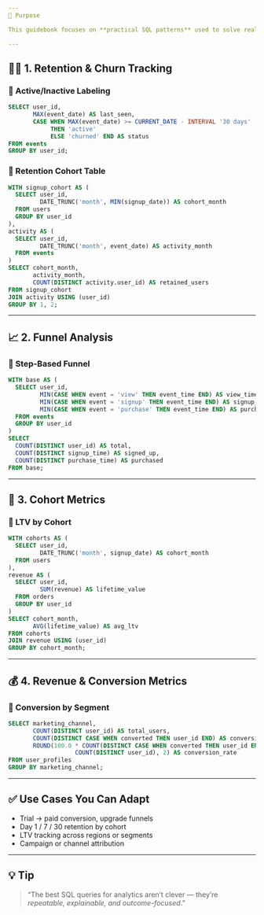 ```yaml
---
🎯 Purpose

This guidebook focuses on **practical SQL patterns** used to solve real-world analytics problems — especially for retention, churn, funnel analysis, cohorts, and customer metrics.

---
```


## 🧍‍♂️ 1. Retention & Churn Tracking

### 🔹 Active/Inactive Labeling

```sql
SELECT user_id,
       MAX(event_date) AS last_seen,
       CASE WHEN MAX(event_date) >= CURRENT_DATE - INTERVAL '30 days'
            THEN 'active'
            ELSE 'churned' END AS status
FROM events
GROUP BY user_id;
```

### 🔹 Retention Cohort Table

```sql
WITH signup_cohort AS (
  SELECT user_id,
         DATE_TRUNC('month', MIN(signup_date)) AS cohort_month
  FROM users
  GROUP BY user_id
),
activity AS (
  SELECT user_id,
         DATE_TRUNC('month', event_date) AS activity_month
  FROM events
)
SELECT cohort_month,
       activity_month,
       COUNT(DISTINCT activity.user_id) AS retained_users
FROM signup_cohort
JOIN activity USING (user_id)
GROUP BY 1, 2;
```

---

## 📈 2. Funnel Analysis

### 🔹 Step-Based Funnel

```sql
WITH base AS (
  SELECT user_id,
         MIN(CASE WHEN event = 'view' THEN event_time END) AS view_time,
         MIN(CASE WHEN event = 'signup' THEN event_time END) AS signup_time,
         MIN(CASE WHEN event = 'purchase' THEN event_time END) AS purchase_time
  FROM events
  GROUP BY user_id
)
SELECT
  COUNT(DISTINCT user_id) AS total,
  COUNT(DISTINCT signup_time) AS signed_up,
  COUNT(DISTINCT purchase_time) AS purchased
FROM base;
```

---

## 👥 3. Cohort Metrics

### 🔹 LTV by Cohort

```sql
WITH cohorts AS (
  SELECT user_id,
         DATE_TRUNC('month', signup_date) AS cohort_month
  FROM users
),
revenue AS (
  SELECT user_id,
         SUM(revenue) AS lifetime_value
  FROM orders
  GROUP BY user_id
)
SELECT cohort_month,
       AVG(lifetime_value) AS avg_ltv
FROM cohorts
JOIN revenue USING (user_id)
GROUP BY cohort_month;
```

---

## 💰 4. Revenue & Conversion Metrics

### 🔹 Conversion by Segment

```sql
SELECT marketing_channel,
       COUNT(DISTINCT user_id) AS total_users,
       COUNT(DISTINCT CASE WHEN converted THEN user_id END) AS conversions,
       ROUND(100.0 * COUNT(DISTINCT CASE WHEN converted THEN user_id END) /
                   COUNT(DISTINCT user_id), 2) AS conversion_rate
FROM user_profiles
GROUP BY marketing_channel;
```

---

## ✅ Use Cases You Can Adapt

* Trial → paid conversion, upgrade funnels
* Day 1 / 7 / 30 retention by cohort
* LTV tracking across regions or segments
* Campaign or channel attribution

---

## 💡 Tip

> “The best SQL queries for analytics aren’t clever — they’re *repeatable, explainable, and outcome-focused*.”
